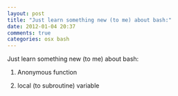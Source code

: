 ```yaml
---
layout: post
title: "Just learn something new (to me) about bash:"
date: 2012-01-04 20:37
comments: true
categories: osx bash
---
```


Just learn something new (to me) about bash:


1) Anonymous function


2) local (to subroutine) variable

